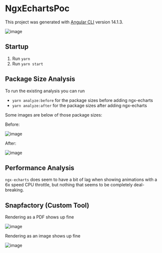 # NgxEchartsPoc

This project was generated with [Angular CLI](https://github.com/angular/angular-cli) version 14.1.3.

![image](https://user-images.githubusercontent.com/17774559/186968718-a0169f64-401a-44f2-9d53-8562aff2592b.png)

## Startup

1. Run `yarn`
2. Run `yarn start`

## Package Size Analysis

To run the existing analysis you can run

- `yarn analyze:before` for the package sizes before adding ngx-echarts
- `yarn analyze:after` for the package sizes after adding ngx-echarts

Some images are below of those package sizes:

Before: 

![image](https://user-images.githubusercontent.com/17774559/186968507-5ea89951-21fc-4d7f-baf4-096cb665d62b.png)

After:

![image](https://user-images.githubusercontent.com/17774559/186968623-ec784192-dce2-438e-9b8d-5334b55c961d.png)

## Performance Analysis

`ngx-echarts` does seem to have a bit of lag when showing animations with a 6x speed CPU throttle, but nothing that seems to be completely deal-breaking.

## Snapfactory (Custom Tool)

Rendering as a PDF shows up fine

![image](https://user-images.githubusercontent.com/17774559/186990306-32af718d-52e3-4ea3-b355-6f191354d0a4.png)

Rendering as an image shows up fine

![image](https://user-images.githubusercontent.com/17774559/186990280-5ae8ce8e-2f0b-4d5f-8bae-de470da827ea.png)
